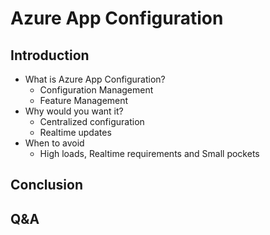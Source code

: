 # Azure App Configuration

## Introduction
- What is Azure App Configuration?
  - Configuration Management
  - Feature Management
- Why would you want it?
  - Centralized configuration
  - Realtime updates
- When to avoid
  - High loads, Realtime requirements and Small pockets

## Conclusion

## Q&A